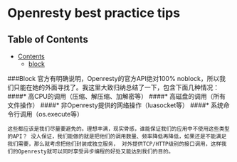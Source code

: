 # Openresty best practice tips


## Table of Contents
* [Contents](#contents)
    * [block ](#lua_basic_grammar) 


###Block
官方有明确说明，Openresty的官方API绝对100% noblock，所以我们只能在她的外面寻找了。我这里大致归纳总结了一下，包含下面几种情况：
####* 高CPU的调用（压缩、解压缩、加解密等）
####* 高磁盘的调用（所有文件操作）
####* 非Openresty提供的网络操作（luasocket等）
####* 系统命令行调用（os.execute等）

`这些都应该是我们尽量要避免的。理想丰满，现实骨感，谁能保证我们的应用中不使用这些类型的API？
没人保证，我们能做的就是把他们的调用数量、频率降低再降低，如果还是不能满足我们需要，那么就考虑把他们封装成独立服务，
对外提供TCP/HTTP级别的接口调用，这样我们的Openresty就可以同时享受异步编程的好处又能达到我们的目的。`
